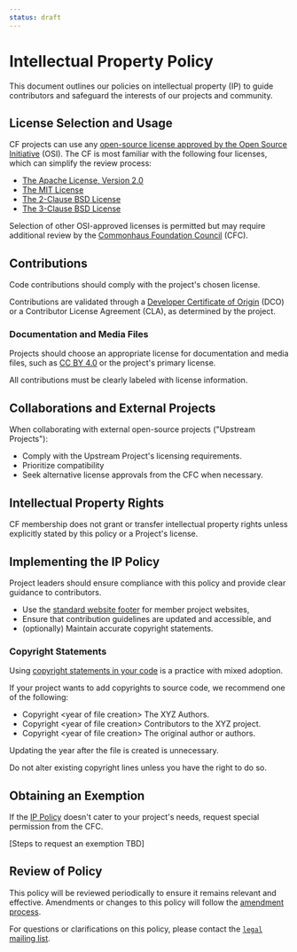 ```yaml
---
status: draft
---
```

# Intellectual Property Policy

This document outlines our policies on intellectual property (IP) to guide contributors and safeguard the interests of our projects and community.

## License Selection and Usage

CF projects can use any [open-source license approved by the Open Source Initiative](https://opensource.org/licenses/) (OSI). The CF is most familiar with the following four licenses, which can simplify the review process:

- [The Apache License, Version 2.0](http://www.apache.org/licenses/LICENSE-2.0)
- [The MIT License][MIT]
- [The 2-Clause BSD License](https://opensource.org/license/bsd-2-clause/)
- [The 3-Clause BSD License](https://opensource.org/license/bsd-3-clause/)

Selection of other OSI-approved licenses is permitted but may require additional review by the [Commonhaus Foundation Council][cfc] (CFC).

## Contributions

Code contributions should comply with the project's chosen license.

Contributions are validated through a [Developer Certificate of Origin][DCO] (DCO) or a Contributor License Agreement (CLA), as determined by the project.

### Documentation and Media Files

Projects should choose an appropriate license for documentation and media files, such as [CC BY 4.0][] or the project's primary license.

All contributions must be clearly labeled with license information.

## Collaborations and External Projects

When collaborating with external open-source projects ("Upstream Projects"):

- Comply with the Upstream Project's licensing requirements.
- Prioritize compatibility
- Seek alternative license approvals from the CFC when necessary.

## Intellectual Property Rights

CF membership does not grant or transfer intellectual property rights unless explicitly stated by this policy or a Project's license.

## Implementing the IP Policy

Project leaders should ensure compliance with this policy and provide clear guidance to contributors.

- Use the [standard website footer][] for member project websites,
- Ensure that contribution guidelines are updated and accessible, and
- (optionally) Maintain accurate copyright statements.

### Copyright Statements

Using [copyright statements in your code][code-copyright] is a practice with mixed adoption.

If your project wants to add copyrights to source code, we recommend one of the following:

- Copyright &lt;year of file creation> The XYZ Authors.
- Copyright &lt;year of file creation> Contributors to the XYZ project.
- Copyright &lt;year of file creation> The original author or authors.

Updating the year after the file is created is unnecessary.

Do not alter existing copyright lines unless you have the right to do so.

## Obtaining an Exemption

If the [IP Policy][] doesn't cater to your project's needs, request special permission from the CFC.

[Steps to request an exemption TBD]

## Review of Policy

This policy will be reviewed periodically to ensure it remains relevant and effective. Amendments or changes to this policy will follow the [amendment process][].

For questions or clarifications on this policy, please contact the [`legal` mailing list][CONTACTS.yaml].

[CC BY 4.0]: http://creativecommons.org/licenses/by/4.0/ "Creative Commons Attribution 4.0 International License (CC BY 4.0)"
[CONTACTS.yaml]: https://github.com/commonhaus/foundation-draft/blob/main/CONTACTS.yaml
[DCO]: http://developercertificate.org/
[IP Policy]: ../policies/ip-policy.md
[MIT]: https://opensource.org/license/mit/ "The MIT License"
[amendment process]: ../bylaws/amendments.md
[cfc]: ../bylaws/cf-council.md "CF Council"
[code-copyright]: https://matija.suklje.name/how-and-why-to-properly-write-copyright-statements-in-your-code
[standard website footer]: https://github.com/commonhaus/foundation-draft/blob/main/templates/website-footer.md "CF website footers"
